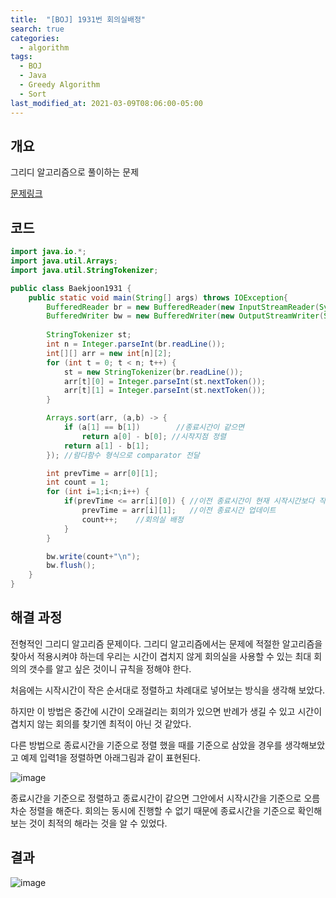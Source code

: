 ```yaml
---
title:  "[BOJ] 1931번 회의실배정"
search: true
categories: 
  - algorithm
tags:
  - BOJ
  - Java
  - Greedy Algorithm
  - Sort
last_modified_at: 2021-03-09T08:06:00-05:00
---
```


## 개요

그리디 알고리즘으로 풀이하는 문제

[문제링크](https://www.acmicpc.net/problem/1931)


## 코드

```java
import java.io.*;
import java.util.Arrays;
import java.util.StringTokenizer;

public class Baekjoon1931 {
    public static void main(String[] args) throws IOException{
        BufferedReader br = new BufferedReader(new InputStreamReader(System.in));
        BufferedWriter bw = new BufferedWriter(new OutputStreamWriter(System.out)); 
    
        StringTokenizer st;
        int n = Integer.parseInt(br.readLine());
        int[][] arr = new int[n][2];
        for (int t = 0; t < n; t++) {
            st = new StringTokenizer(br.readLine());
            arr[t][0] = Integer.parseInt(st.nextToken());
            arr[t][1] = Integer.parseInt(st.nextToken());
        }

        Arrays.sort(arr, (a,b) -> {
            if (a[1] == b[1])        //종료시간이 같으면 
                return a[0] - b[0]; //시작지점 정렬
            return a[1] - b[1];
        }); //람다함수 형식으로 comparator 전달

        int prevTime = arr[0][1];
        int count = 1;
        for (int i=1;i<n;i++) {
            if(prevTime <= arr[i][0]) { //이전 종료시간이 현재 시작시간보다 작거나 같을 경우
                prevTime = arr[i][1];   //이전 종료시간 업데이트
                count++;    //회의실 배정
            }
        }

        bw.write(count+"\n");
        bw.flush();
    }
}
```


## 해결 과정
전형적인 그리디 알고리즘 문제이다.
그리디 알고리즘에서는 문제에 적절한 알고리즘을 찾아서 적용시켜야 하는데 우리는 시간이 겹치지 않게 회의실을 사용할 수 있는 최대 회의의 갯수를 알고 싶은 것이니 규칙을 정해야 한다.

처음에는 시작시간이 작은 순서대로 정렬하고 차례대로 넣어보는 방식을 생각해 보았다.

하지만 이 방법은 중간에 시간이 오래걸리는 회의가 있으면 반례가 생길 수 있고 시간이 겹치지 않는 회의를 찾기엔 최적이 아닌 것 같았다.

다른 방법으로 종료시간을 기준으로 정렬 했을 때를 기준으로 삼았을 경우를 생각해보았고 예제 입력1을 정렬하면 아래그림과 같이 표현된다.

![image](https://user-images.githubusercontent.com/47655983/110421359-b73a1a00-80e0-11eb-967b-1812019bedef.png)

종료시간을 기준으로 정렬하고 종료시간이 같으면 그안에서 시작시간을 기준으로 오름차순 정렬을 해준다.
회의는 동시에 진행할 수 없기 때문에 종료시간을 기준으로 확인해보는 것이 최적의 해라는 것을 알 수 있었다. 


## 결과

![image](https://user-images.githubusercontent.com/47655983/110421509-fe280f80-80e0-11eb-93be-9ee8e6eb07d8.png)
